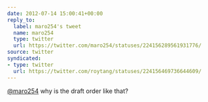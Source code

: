 ```yaml
---
date: 2012-07-14 15:00:41+00:00
reply_to:
  label: maro254's tweet
  name: maro254
  type: twitter
  url: https://twitter.com/maro254/statuses/224156289561931776/
source: twitter
syndicated:
- type: twitter
  url: https://twitter.com/roytang/statuses/224156469736644609/
---
```


[@maro254](https://twitter.com/maro254/) why is the draft order like that?